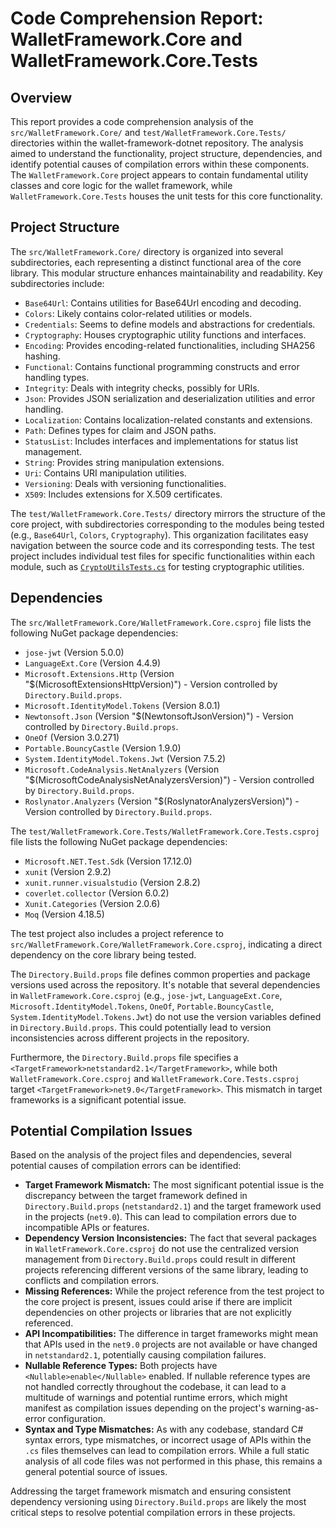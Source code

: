 # Code Comprehension Report: WalletFramework.Core and WalletFramework.Core.Tests

## Overview

This report provides a code comprehension analysis of the `src/WalletFramework.Core/` and `test/WalletFramework.Core.Tests/` directories within the wallet-framework-dotnet repository. The analysis aimed to understand the functionality, project structure, dependencies, and identify potential causes of compilation errors within these components. The `WalletFramework.Core` project appears to contain fundamental utility classes and core logic for the wallet framework, while `WalletFramework.Core.Tests` houses the unit tests for this core functionality.

## Project Structure

The `src/WalletFramework.Core/` directory is organized into several subdirectories, each representing a distinct functional area of the core library. This modular structure enhances maintainability and readability. Key subdirectories include:

*   `Base64Url`: Contains utilities for Base64Url encoding and decoding.
*   `Colors`: Likely contains color-related utilities or models.
*   `Credentials`: Seems to define models and abstractions for credentials.
*   `Cryptography`: Houses cryptographic utility functions and interfaces.
*   `Encoding`: Provides encoding-related functionalities, including SHA256 hashing.
*   `Functional`: Contains functional programming constructs and error handling types.
*   `Integrity`: Deals with integrity checks, possibly for URIs.
*   `Json`: Provides JSON serialization and deserialization utilities and error handling.
*   `Localization`: Contains localization-related constants and extensions.
*   `Path`: Defines types for claim and JSON paths.
*   `StatusList`: Includes interfaces and implementations for status list management.
*   `String`: Provides string manipulation extensions.
*   `Uri`: Contains URI manipulation utilities.
*   `Versioning`: Deals with versioning functionalities.
*   `X509`: Includes extensions for X.509 certificates.

The `test/WalletFramework.Core.Tests/` directory mirrors the structure of the core project, with subdirectories corresponding to the modules being tested (e.g., `Base64Url`, `Colors`, `Cryptography`). This organization facilitates easy navigation between the source code and its corresponding tests. The test project includes individual test files for specific functionalities within each module, such as [`CryptoUtilsTests.cs`](test/WalletFramework.Core.Tests/Cryptography/CryptoUtilsTests.cs) for testing cryptographic utilities.

## Dependencies

The `src/WalletFramework.Core/WalletFramework.Core.csproj` file lists the following NuGet package dependencies:

*   `jose-jwt` (Version 5.0.0)
*   `LanguageExt.Core` (Version 4.4.9)
*   `Microsoft.Extensions.Http` (Version "$(MicrosoftExtensionsHttpVersion)") - Version controlled by `Directory.Build.props`.
*   `Microsoft.IdentityModel.Tokens` (Version 8.0.1)
*   `Newtonsoft.Json` (Version "$(NewtonsoftJsonVersion)") - Version controlled by `Directory.Build.props`.
*   `OneOf` (Version 3.0.271)
*   `Portable.BouncyCastle` (Version 1.9.0)
*   `System.IdentityModel.Tokens.Jwt` (Version 7.5.2)
*   `Microsoft.CodeAnalysis.NetAnalyzers` (Version "$(MicrosoftCodeAnalysisNetAnalyzersVersion)") - Version controlled by `Directory.Build.props`.
*   `Roslynator.Analyzers` (Version "$(RoslynatorAnalyzersVersion)") - Version controlled by `Directory.Build.props`.

The `test/WalletFramework.Core.Tests/WalletFramework.Core.Tests.csproj` file lists the following NuGet package dependencies:

*   `Microsoft.NET.Test.Sdk` (Version 17.12.0)
*   `xunit` (Version 2.9.2)
*   `xunit.runner.visualstudio` (Version 2.8.2)
*   `coverlet.collector` (Version 6.0.2)
*   `Xunit.Categories` (Version 2.0.6)
*   `Moq` (Version 4.18.5)

The test project also includes a project reference to `src/WalletFramework.Core/WalletFramework.Core.csproj`, indicating a direct dependency on the core library being tested.

The `Directory.Build.props` file defines common properties and package versions used across the repository. It's notable that several dependencies in `WalletFramework.Core.csproj` (e.g., `jose-jwt`, `LanguageExt.Core`, `Microsoft.IdentityModel.Tokens`, `OneOf`, `Portable.BouncyCastle`, `System.IdentityModel.Tokens.Jwt`) do not use the version variables defined in `Directory.Build.props`. This could potentially lead to version inconsistencies across different projects in the repository.

Furthermore, the `Directory.Build.props` file specifies a `<TargetFramework>netstandard2.1</TargetFramework>`, while both `WalletFramework.Core.csproj` and `WalletFramework.Core.Tests.csproj` target `<TargetFramework>net9.0</TargetFramework>`. This mismatch in target frameworks is a significant potential issue.

## Potential Compilation Issues

Based on the analysis of the project files and dependencies, several potential causes of compilation errors can be identified:

*   **Target Framework Mismatch:** The most significant potential issue is the discrepancy between the target framework defined in `Directory.Build.props` (`netstandard2.1`) and the target framework used in the projects (`net9.0`). This can lead to compilation errors due to incompatible APIs or features.
*   **Dependency Version Inconsistencies:** The fact that several packages in `WalletFramework.Core.csproj` do not use the centralized version management from `Directory.Build.props` could result in different projects referencing different versions of the same library, leading to conflicts and compilation errors.
*   **Missing References:** While the project reference from the test project to the core project is present, issues could arise if there are implicit dependencies on other projects or libraries that are not explicitly referenced.
*   **API Incompatibilities:** The difference in target frameworks might mean that APIs used in the `net9.0` projects are not available or have changed in `netstandard2.1`, potentially causing compilation failures.
*   **Nullable Reference Types:** Both projects have `<Nullable>enable</Nullable>` enabled. If nullable reference types are not handled correctly throughout the codebase, it can lead to a multitude of warnings and potential runtime errors, which might manifest as compilation issues depending on the project's warning-as-error configuration.
*   **Syntax and Type Mismatches:** As with any codebase, standard C# syntax errors, type mismatches, or incorrect usage of APIs within the `.cs` files themselves can lead to compilation errors. While a full static analysis of all code files was not performed in this phase, this remains a general potential source of issues.

Addressing the target framework mismatch and ensuring consistent dependency versioning using `Directory.Build.props` are likely the most critical steps to resolve potential compilation errors in these projects.